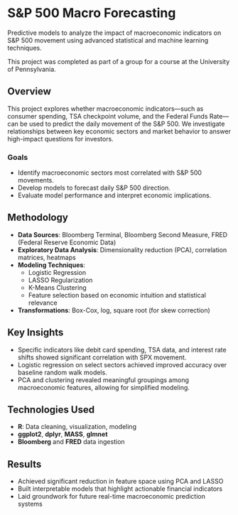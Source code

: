# S&P 500 Macro Forecasting 

Predictive models to analyze the impact of macroeconomic indicators on S&P 500 movement using advanced statistical and machine learning techniques.

This project was completed as part of a group for a course at the University of Pennsylvania.

## Overview

This project explores whether macroeconomic indicators—such as consumer spending, TSA checkpoint volume, and the Federal Funds Rate—can be used to predict the daily movement of the S&P 500. We investigate relationships between key economic sectors and market behavior to answer high-impact questions for investors.

### Goals

- Identify macroeconomic sectors most correlated with S&P 500 movements.
- Develop models to forecast daily S&P 500 direction.
- Evaluate model performance and interpret economic implications.

## Methodology

- **Data Sources**: Bloomberg Terminal, Bloomberg Second Measure, FRED (Federal Reserve Economic Data)
- **Exploratory Data Analysis**: Dimensionality reduction (PCA), correlation matrices, heatmaps
- **Modeling Techniques**:
  - Logistic Regression
  - LASSO Regularization
  - K-Means Clustering
  - Feature selection based on economic intuition and statistical relevance
- **Transformations**: Box-Cox, log, square root (for skew correction)

## Key Insights

- Specific indicators like debit card spending, TSA data, and interest rate shifts showed significant correlation with SPX movement.
- Logistic regression on select sectors achieved improved accuracy over baseline random walk models.
- PCA and clustering revealed meaningful groupings among macroeconomic features, allowing for simplified modeling.

## Technologies Used

- **R**: Data cleaning, visualization, modeling
- **ggplot2**, **dplyr**, **MASS**, **glmnet**
- **Bloomberg** and **FRED** data ingestion

## Results

- Achieved significant reduction in feature space using PCA and LASSO
- Built interpretable models that highlight actionable financial indicators
- Laid groundwork for future real-time macroeconomic prediction systems
